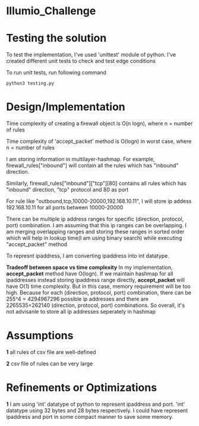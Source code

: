 # Illumio_Challenge

# Testing the solution
To test the implementation, I've used 'unittest' module of python. I've created different unit tests to check and test edge conditions

To run unit tests, run following command
```
python3 testing.py
```
# Design/Implementation
Time complexity of creating a firewall object is O(n logn), where n = number of rules

Time complexity of 'accept_packet' method is O(logn) in worst case, where n = number of rules

I am storing information in multilayer-hashmap. For example, firewall_rules["inbound"] will contain all the rules which has "inbound" direction.

Similarly, firewall_rules["inbound"]["tcp"][80] contains all rules which has "inbound" direction, "tcp" protocol and 80 as port

For rule like "outbound,tcp,10000-20000,192.168.10.11", I will store ip addess 192.168.10.11 for all ports between 10000-20000

There can be multiple ip address ranges for specific (direction, protocol, port) combination. I am assuming that this ip ranges can be overlapping. I am merging overlapping ranges and storing these ranges in sorted order which will help in lookup time(I am using binary search) while executing "accept_packet" method

To represnt ipaddress, I am converting ipaddress into int datatype.

**Tradeoff between space vs time complexity**
In my implementation, **accept_packet** method have O(logn). If we maintain hashmap for all ipaddresses instead storing ipaddress range directly, **accept_packet** will have O(1) time complexity. But in this case, memory requirement will be too high. Because for each (direction, protocol, port) combination, there can be 255^4 = 4294967296 possible ip addresses and there are 2*2*65535=262140 (direction, protocol, port) combinations. So overall,  it's not advisanle to store all ip addresses seperately in hashmap

# Assumptions
**1** all rules of csv file are well-defined

**2** csv file of rules can be very large

# Refinements or Optimizations
**1** I am using 'int' datatype of python to represent ipaddress and port. 'int' datatype using 32 bytes and 28 bytes respectively. I could have represent ipaddress and port in some compact manner to save some memory.
